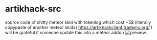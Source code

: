 # artikhack-src
source code of shitty meteor skid with tokenlog which cost +5$ (literally copypaste of another meteor skids)
https://artikhackclient.trademc.org/
I will be grateful if someone update this into a meteor addon
![preview](https://media.discordapp.net/attachments/834495397983551538/857689906968264775/unknown.png?width=1343&height=676).
